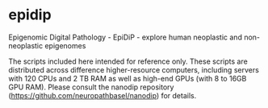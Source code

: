 # epidip
Epigenomic Digital Pathology - EpiDiP - explore human neoplastic and non-neoplastic epigenomes


The scripts included here intended for reference only. These scripts are distributed across difference higher-resource computers, including servers with 120 CPUs and 2 TB RAM as well as high-end GPUs (with 8 to 16GB GPU RAM). Please consult the nanodip repository (https://github.com/neuropathbasel/nanodip) for details.

